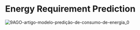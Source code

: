 # Energy Requirement Prediction

![9AGO-artigo-modelo-predição-de-consumo-de-energia_0](https://user-images.githubusercontent.com/50632051/206514420-67e9ebe0-dd76-4add-96dc-0aefaf5ce89f.png)
